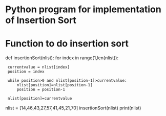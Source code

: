 # Python program for implementation of Insertion Sort 
  
# Function to do insertion sort 
def insertionSort(nlist):
   for index in range(1,len(nlist)):

     currentvalue = nlist[index]
     position = index

     while position>0 and nlist[position-1]>currentvalue:
         nlist[position]=nlist[position-1]
         position = position-1

     nlist[position]=currentvalue

nlist = [14,46,43,27,57,41,45,21,70]
insertionSort(nlist)
print(nlist)